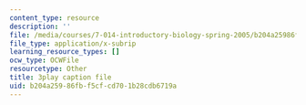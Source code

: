 ```yaml
---
content_type: resource
description: ''
file: /media/courses/7-014-introductory-biology-spring-2005/b204a25986fbf5cfcd701b28cdb6719a_Yr-cZg9eqp4.srt
file_type: application/x-subrip
learning_resource_types: []
ocw_type: OCWFile
resourcetype: Other
title: 3play caption file
uid: b204a259-86fb-f5cf-cd70-1b28cdb6719a
---
```

